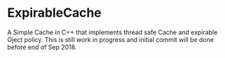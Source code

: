 # ExpirableCache

A Simple Cache in C++ that implements thread safe Cache and expirable Oject policy.
This is still work in progress and initial commit will be done before end of
Sep 2018.
